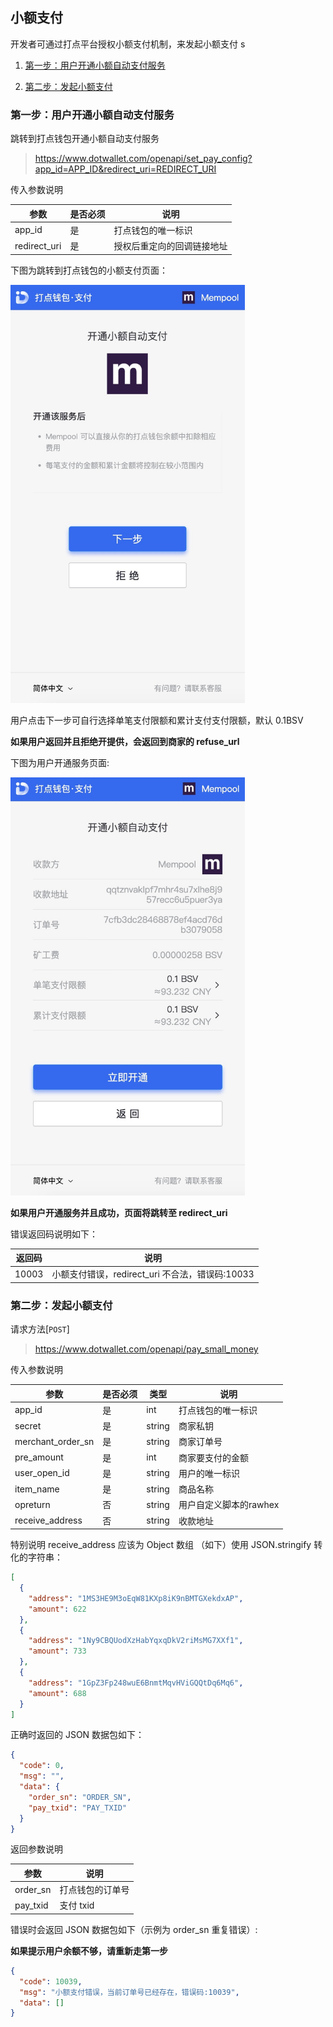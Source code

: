 ## 小额支付

开发者可通过打点平台授权小额支付机制，来发起小额支付
s

1. [第一步：用户开通小额自动支付服务](#第一步：用户开通小额自动支付服务)

2. [第二步：发起小额支付](#第二步：发起小额支付)

### 第一步：用户开通小额自动支付服务

跳转到打点钱包开通小额自动支付服务

> https://www.dotwallet.com/openapi/set_pay_config?app_id=APP_ID&redirect_uri=REDIRECT_URI

传入参数说明

| 参数         | 是否必须 | 说明                       |
| ------------ | -------- | -------------------------- |
| app_id       | 是       | 打点钱包的唯一标识         |
| redirect_uri | 是       | 授权后重定向的回调链接地址 |

下图为跳转到打点钱包的小额支付页面：

<img src="./example/02paymentEntrance.png" alt="02paymentEntrance" width="375"/>

用户点击下一步可自行选择单笔支付限额和累计支付支付限额，默认 0.1BSV

**如果用户返回并且拒绝开提供，会返回到商家的 refuse_url**

下图为用户开通服务页面:

<img src="./example/02paymentAuth.png" alt="02paymentAuth" width="375"/>

**如果用户开通服务并且成功，页面将跳转至 redirect_uri**

错误返回码说明如下：

| 返回码 | 说明                                            |
| ------ | ----------------------------------------------- |
| 10003  | 小额支付错误，redirect_uri 不合法，错误码:10033 |

### 第二步：发起小额支付

请求方法[`POST`]

> https://www.dotwallet.com/openapi/pay_small_money

传入参数说明

| 参数              | 是否必须 | 类型   | 说明               |
| ----------------- | -------- | ------ | ------------------ |
| app_id            | 是       | int    | 打点钱包的唯一标识 |
| secret            | 是       | string | 商家私钥           |
| merchant_order_sn | 是       | string | 商家订单号         |
| pre_amount        | 是       | int    | 商家要支付的金额   |
| user_open_id      | 是       | string | 用户的唯一标识     |
| item_name         | 是       | string | 商品名称           |
| opreturn          | 否       | string | 用户自定义脚本的rawhex    |
| receive_address   | 否       | string | 收款地址           |

特别说明 receive_address 应该为 Object 数组 （如下）使用 JSON.stringify 转化的字符串：

```json
[
  {
    "address": "1MS3HE9M3oEqW81KXp8iK9nBMTGXekdxAP",
    "amount": 622
  },
  {
    "address": "1Ny9CBQUodXzHabYqxqDkV2riMsMG7XXf1",
    "amount": 733
  },
  {
    "address": "1GpZ3Fp248wuE6BnmtMqvHViGQQtDq6Mq6",
    "amount": 688
  }
]
```

正确时返回的 JSON 数据包如下：

```json
{
  "code": 0,
  "msg": "",
  "data": {
    "order_sn": "ORDER_SN",
    "pay_txid": "PAY_TXID"
  }
}
```

返回参数说明

| 参数     | 说明             |
| -------- | ---------------- |
| order_sn | 打点钱包的订单号 |
| pay_txid | 支付 txid        |

错误时会返回 JSON 数据包如下（示例为 order_sn 重复错误）:

**如果提示用户余额不够，请重新走第一步**

```json
{
  "code": 10039,
  "msg": "小额支付错误，当前订单号已经存在，错误码:10039",
  "data": []
}
```
